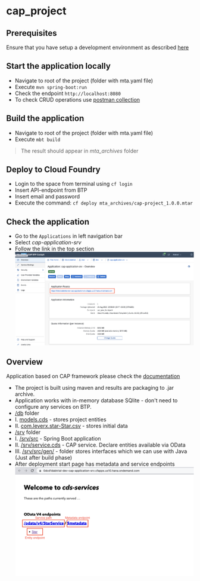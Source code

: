 # cap_project

## Prerequisites
Ensure that you have setup a development environment as described [here](.docs/prerequisites.md)

## Start the application locally
* Navigate to root of the project (folder with mta.yaml file)
* Execute `mvn spring-boot:run`
* Check the endpoint `http://localhost:8080`
* To check CRUD operations use [postman collection](/Postman)

## Build the application
* Navigate to root of the project (folder with mta.yaml file)
* Execute `mbt build`
> The result should appear in *mta_archives* folder

## Deploy to Cloud Foundry
* Login to the space from terminal using `cf login`
* Insert API-endpoint from BTP
* Insert email and password
* Execute the command: `cf deploy mta_archives/cap-project_1.0.0.mtar`

## Check the application
* Go to the `Applications` in left navigation bar
* Select *cap-application-srv*
* Follow the link in the top section
![image](.docs/images/DEPLOYED_APPLICATION.png)

## Overview
Application based on CAP framework please check the [documentation](https://cap.cloud.sap/docs/)
* The project is built using maven and results are packaging to .jar archive.
* Application works with in-memory database SQlite - don't need to configure any services on BTP.
* [/db](/db) folder
* I. [models.cds](/db/models.cds) - stores project entities
* II. [com.leverx.star-Star.csv](/db/data/com.leverx.star-Star.csv) - stores initial data
* [/srv](/srv) folder
* I. [/srv/src](/srv/src) - Spring Boot application
* II. [/srv/service.cds](/srv/service.cds) - CAP service. Declare entities available via OData
* III. [/srv/src/gen/](/srv/src/gen/) - folder stores interfaces which we can use with Java (Just after build phase)
* After deployment start page has metadata and service endpoints
![image](.docs/images/ODATA_SERVICE.png)

